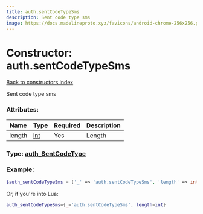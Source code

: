 ```yaml
---
title: auth.sentCodeTypeSms
description: Sent code type sms
image: https://docs.madelineproto.xyz/favicons/android-chrome-256x256.png
---
```

# Constructor: auth.sentCodeTypeSms  
[Back to constructors index](index.md)



Sent code type sms

### Attributes:

| Name     |    Type       | Required | Description |
|----------|---------------|----------|-------------|
|length|[int](../types/int.md) | Yes|Length|



### Type: [auth\_SentCodeType](../types/auth_SentCodeType.md)


### Example:

```php
$auth_sentCodeTypeSms = ['_' => 'auth.sentCodeTypeSms', 'length' => int];
```  


Or, if you're into Lua:

```lua
auth_sentCodeTypeSms={_='auth.sentCodeTypeSms', length=int}

```


